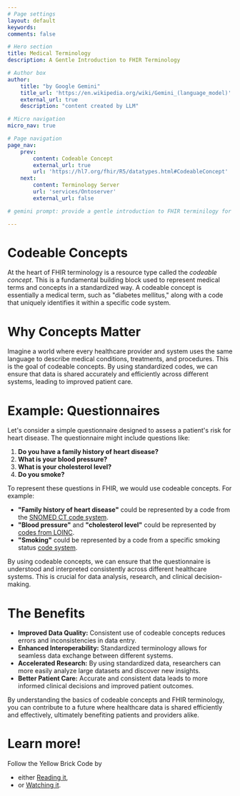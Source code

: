 ```yaml
---
# Page settings
layout: default
keywords:
comments: false

# Hero section
title: Medical Terminology
description: A Gentle Introduction to FHIR Terminology

# Author box
author:
    title: "by Google Gemini"
    title_url: 'https://en.wikipedia.org/wiki/Gemini_(language_model)'
    external_url: true
    description: "content created by LLM"

# Micro navigation
micro_nav: true

# Page navigation
page_nav:
    prev:
        content: Codeable Concept
        external_url: true
        url: 'https://hl7.org/fhir/R5/datatypes.html#CodeableConcept'
    next:
        content: Terminology Server
        url: 'services/Ontoserver'
        external_url: false

# gemini prompt: provide a gentle introduction to FHIR terminilogy for medically trained staff. Begin with the idea of a codeable concept. Use questionnaires as a use case.

---
```


# Codeable Concepts

At the heart of FHIR terminology is a resource type called the *codeable concept*. This is a fundamental building block used to represent medical terms and concepts in a standardized way. A codeable concept is essentially a medical term, such as "diabetes mellitus," along with a code that uniquely identifies it within a specific code system.

# Why Concepts Matter

Imagine a world where every healthcare provider and system uses the same language to describe medical conditions, treatments, and procedures. This is the goal of codeable concepts. By using standardized codes, we can ensure that data is shared accurately and efficiently across different systems, leading to improved patient care.

# Example: Questionnaires

Let's consider a simple questionnaire designed to assess a patient's risk for heart disease. The questionnaire might include questions like:

1. **Do you have a family history of heart disease?**
2. **What is your blood pressure?**
3. **What is your cholesterol level?**
4. **Do you smoke?**

To represent these questions in FHIR, we would use codeable concepts. For example:

* **"Family history of heart disease"** could be represented by a code from the [SNOMED CT code system](https://en.wikipedia.org/wiki/SNOMED_CT).
* **"Blood pressure"** and **"cholesterol level"** could be represented by [codes from LOINC](https://en.wikipedia.org/wiki/LOINC).
* **"Smoking"** could be represented by a code from a specific smoking status [code system](https://www.hl7.org/fhir/codesystem.html).

By using codeable concepts, we can ensure that the questionnaire is understood and interpreted consistently across different healthcare systems. This is crucial for data analysis, research, and clinical decision-making.

# The Benefits

* **Improved Data Quality:** Consistent use of codeable concepts reduces errors and inconsistencies in data entry.
* **Enhanced Interoperability:** Standardized terminology allows for seamless data exchange between different systems.
* **Accelerated Research:** By using standardized data, researchers can more easily analyze large datasets and discover new insights.
* **Better Patient Care:** Accurate and consistent data leads to more informed clinical decisions and improved patient outcomes.

By understanding the basics of codeable concepts and FHIR terminology, you can contribute to a future where healthcare data is shared efficiently and effectively, ultimately benefiting patients and providers alike.

# Learn more!

Follow the Yellow Brick Code by 

* either [Reading it](https://www.devdays.com/wp-content/uploads/2023/08/230606_DionMcMurtrie_Yellow-Brick-Code.pdf),
* or [Watching it](https://youtu.be/40Lvv2t8OxU?si=m20daFNMDSD7TBab).

 
